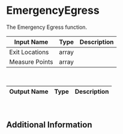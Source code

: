 

# EmergencyEgress

The Emergency Egress function.

|Input Name|Type|Description|
|---|---|---|
|Exit Locations|array||
|Measure Points|array||


<br>

|Output Name|Type|Description|
|---|---|---|


<br>

## Additional Information


